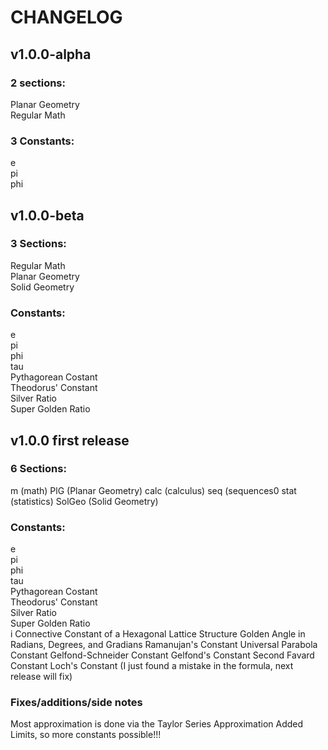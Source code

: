 # CHANGELOG

## v1.0.0-alpha
  ### 2 sections:  
  Planar Geometry  
  Regular Math  
  ### 3 Constants:  
  e  
  pi  
  phi 
## v1.0.0-beta
  ### 3 Sections:  
  Regular Math  
  Planar Geometry  
  Solid Geometry  
  ### Constants:  
  e  
  pi  
  phi  
  tau  
  Pythagorean Costant  
  Theodorus' Constant  
  Silver Ratio  
  Super Golden Ratio  
## v1.0.0 first release
  ### 6 Sections:
  m (math)
  PlG (Planar Geometry)
  calc (calculus)
  seq (sequences0
  stat (statistics)
  SolGeo (Solid Geometry)
  ### Constants:
  e  
  pi  
  phi  
  tau  
  Pythagorean Costant  
  Theodorus' Constant  
  Silver Ratio  
  Super Golden Ratio  
  i
  Connective Constant of a Hexagonal Lattice Structure
  Golden Angle in Radians, Degrees, and Gradians
  Ramanujan's Constant
  Universal Parabola Constant
  Gelfond-Schneider Constant
  Gelfond's Constant
  Second Favard Constant
  Loch's Constant (I just found a mistake in the formula, next release will fix)
  ### Fixes/additions/side notes
  Most approximation is done via the Taylor Series Approximation
  Added Limits, so more constants possible!!!
